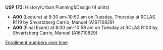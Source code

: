**USP 173**: History/Urban Planning&Design (4 units)

- **A00** (Lecture) at 9:30 am–10:50 am on Tuesday, Thursday at RCLAS R119 by Shvartzberg Carrio, Manuel (A16710829)
- **A00** (Final Exam) at 8:00 am–10:59 am on Tuesday at RCLAS R103 by Shvartzberg Carrio, Manuel (A16710829)

[Enrollment numbers over time](./USP173.tsv)

